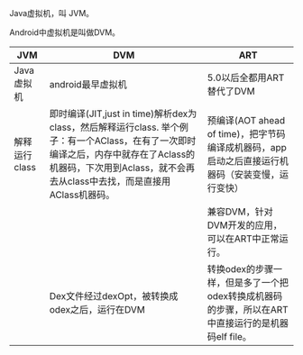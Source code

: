 Java虚拟机，叫 JVM。

Android中虚拟机是叫做DVM。



| JVM           | DVM                                                          | ART                                                          |
| ------------- | ------------------------------------------------------------ | ------------------------------------------------------------ |
| Java虚拟机    | android最早虚拟机                                            | 5.0以后全都用ART替代了DVM                                    |
| 解释运行class | 即时编译(JIT,just in time)解析dex为class，然后解释运行class.  举个例子：有一个AClass，在有了一次即时编译之后，内存中就存在了Aclass的机器码，下次用到Aclass，就不会再去从class中去找，而是直接用AClass机器码。 | 预编译(AOT ahead of time)，把字节码编译成机器码，app启动之后直接运行机器码（安装变慢，运行变快） |
|               |                                                              | 兼容DVM，针对DVM开发的应用，可以在ART中正常运行。            |
|               | Dex文件经过dexOpt，被转换成odex之后，运行在DVM               | 转换odex的步骤一样，但是多了一个把odex转换成机器码的步骤，所以在ART中直接运行的是机器码elf file。 |

